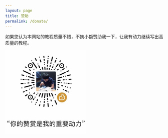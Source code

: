 ```yaml
---
layout: page
title: 赞助
permalink: /donate/
---
```

如果您认为本网站的教程质量不错，不妨小额赞助我一下，让我有动力继续写出高质量的教程。

![微信赞赏二维码](/assets/img/wx-donate.png?center)

<!-- 赞助方式二
也是赤裸裸的金钱赞助：如果你有手机支付宝，请打开支付宝App，使用“扫一扫”付款。
![支付宝赞赏二维码](/assets/img/ali-donate.png)  -->
